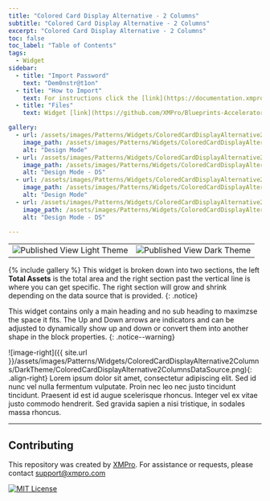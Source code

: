 ```yaml
---
title: "Colored Card Display Alternative - 2 Columns"
subtitle: "Colored Card Display Alternative - 2 Columns"
excerpt: "Colored Card Display Alternative - 2 Columns"
toc: false
toc_label: "Table of Contents"
tags:
  - Widget
sidebar:
  - title: "Import Password"
    text: "Dem0nstr@t1on"
  - title: "How to Import"
    text: For instructions click the [link](https://documentation.xmpro.com/how-tos/apps/manage-widgets#importing-widgets)
  - title: "Files"
    text: Widget [link](https://github.com/XMPro/Blueprints-Accelerators-Patterns/blob/master/Patterns/Widgets/Colored%20Card%20Display%20-%20Alternative%202%20Columns.xwid)

gallery:
  - url: /assets/images/Patterns/Widgets/ColoredCardDisplayAlternative2Columns/DarkTheme/ColoredCardDisplayAlternative2ColumnsDesignMode.png
    image_path: /assets/images/Patterns/Widgets/ColoredCardDisplayAlternative2Columns/DarkTheme/ColoredCardDisplayAlternative2ColumnsDesignMode.png
    alt: "Design Mode"
  - url: /assets/images/Patterns/Widgets/ColoredCardDisplayAlternative2Columns/DarkTheme/ColoredCardDisplayAlternative2ColumnsDataSource.png
    image_path: /assets/images/Patterns/Widgets/ColoredCardDisplayAlternative2Columns/DarkTheme/ColoredCardDisplayAlternative2ColumnsDataSource.png
    alt: "Design Mode - DS"
  - url: /assets/images/Patterns/Widgets/ColoredCardDisplayAlternative2Columns/LightTheme/ColoredCardDisplayAlternative2ColumnsDesignMode.png
    image_path: /assets/images/Patterns/Widgets/ColoredCardDisplayAlternative2Columns/LightTheme/ColoredCardDisplayAlternative2ColumnsDesignMode.png
    alt: "Design Mode"
  - url: /assets/images/Patterns/Widgets/ColoredCardDisplayAlternative2Columns/LightTheme/ColoredCardDisplayAlternative2ColumnsDataSource.png
    image_path: /assets/images/Patterns/Widgets/ColoredCardDisplayAlternative2Columns/LightTheme/ColoredCardDisplayAlternative2ColumnsDataSource.png
    alt: "Design Mode - DS"

---
```

<table>
<tr>
  <td><img src="{{ site.url }}/assets/images/Patterns/Widgets/ColoredCardDisplayAlternative2Columns/LightTheme/ColoredCardDisplayAlternative2ColumnsPublishedMode.png" alt="Published View Light Theme"/>
  </td>
  <td><img src="{{ site.url }}/assets/images/Patterns/Widgets/ColoredCardDisplayAlternative2Columns/DarkTheme/ColoredCardDisplayAlternative2ColumnsPublishedMode.png" alt="Published View Dark Theme"/>
  </td>
</tr>
</table>
{% include gallery %}
This widget is broken down into two sections, the left <b>Total Assets</b> is the total area and the right section past the vertical line is where you can get specific. The right section will grow and shrink depending on the data source that is provided.
{: .notice}

This widget contains only a main heading and no sub heading to maximzse the space it fits.
The Up and Down arrows are indicators and can be adjusted to dynamically show up and down or convert them into another shape in the block properties.
{: .notice--warning}

![image-right]({{ site.url }}/assets/images/Patterns/Widgets/ColoredCardDisplayAlternative2Columns/DarkTheme/ColoredCardDisplayAlternative2ColumnsDataSource.png){: .align-right}
Lorem ipsum dolor sit amet, consectetur adipiscing elit. Sed id nunc vel nulla fermentum vulputate. Proin nec leo nec justo tincidunt tincidunt. Praesent id est id augue scelerisque rhoncus. Integer vel ex vitae justo commodo hendrerit. Sed gravida sapien a nisi tristique, in sodales massa rhoncus.
<hr />

## Contributing
This repository was created by <a href="https://xmpro.com/">XMPro</a>. 
For assistance or requests, please contact <a href="mailto:support@xmpro.com">support@xmpro.com</a>

[![MIT License](https://img.shields.io/badge/License-MIT-green.svg)](https://choosealicense.com/licenses/mit/)
